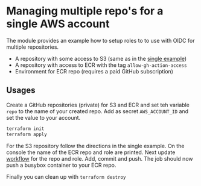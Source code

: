 # Managing multiple repo's for a single AWS account

The module provides an example how to setup roles to to use with OIDC for multiple repositories.

- A repository with some access to S3 (same as in the [single example](../single-repo/README.md))
- A repository with access to ECR with the tag `allow-gh-action-access`
- Environment for ECR repo (requires a paid GitHub subscription)

## Usages

Create a GitHub repositories (private) for S3 and ECR and set teh variable `repo` to the name of your created repo. Add as secret `AWS_ACCOUNT_ID` and set the value to your account.

```bash
terraform init
terraform apply
```

For the S3 repository follow the directions in the single example. On the console the name of the ECR repo and role are printed. Next update [workflow](../repositories/.github/workflows/../../repo-ecr/.github/workflows/ecr.yml) for the repo and role. Add, commit and push. The job should now push a busybox container to your ECR repo.

Finally you can clean up with `terraform destroy`
